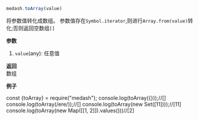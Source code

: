 ```ts
medash.toArray(value)
```
将参数值转化成数组。
参数值存在`Symbol.iterator`,则进行`Array.from(value)`转化;否则返回空数组`[]`


**参数**  
1. `value`(any): 任意值
  
**返回**  
数组       
  
**例子**  

<me-embed>const {toArray} = require("medash");
console.log(toArray({}));//[]
console.log(toArray(/ere/));//[]
console.log(toArray(new Set([11])));//[11]
console.log(toArray(new Map([[1, 2]]).values()))//[2]</me-embed>